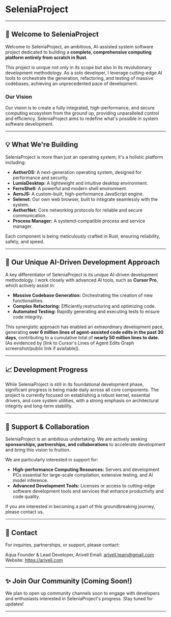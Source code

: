 # SeleniaProject

---

## 🚀 Welcome to SeleniaProject

Welcome to SeleniaProject, an ambitious, AI-assisted system software project dedicated to building a **complete, comprehensive computing platform entirely from scratch in Rust.**

This project is unique not only in its scope but also in its revolutionary development methodology. As a solo developer, I leverage cutting-edge AI tools to orchestrate the generation, refactoring, and testing of massive codebases, achieving an unprecedented pace of development.

### Our Vision

Our vision is to create a fully integrated, high-performance, and secure computing ecosystem from the ground up, providing unparalleled control and efficiency. SeleniaProject aims to redefine what's possible in system software development.

---

## 💡 What We're Building

SeleniaProject is more than just an operating system; it's a holistic platform including:

* **AetherOS:** A next-generation operating system, designed for performance and security.
* **LumiaDesktop:** A lightweight and intuitive desktop environment.
* **FerroShell:** A powerful and modern shell environment.
* **AeroJS:** A custom-built, high-performance JavaScript engine.
* **Selenet:** Our own web browser, built to integrate seamlessly with the system.
* **AetherNet:** Core networking protocols for reliable and secure communication.
* **Process Manager:** A systemd-compatible process and service manager.

Each component is being meticulously crafted in Rust, ensuring reliability, safety, and speed.

---

## 🤖 Our Unique AI-Driven Development Approach

A key differentiator of SeleniaProject is its unique AI-driven development methodology. I work closely with advanced AI tools, such as **Cursor Pro**, which actively assist in:

* **Massive Codebase Generation:** Orchestrating the creation of new functionalities.
* **Complex Refactoring:** Efficiently restructuring and optimizing code.
* **Automated Testing:** Rapidly generating and executing tests to ensure code integrity.

This synergistic approach has enabled an extraordinary development pace, generating **over 6 million lines of agent-assisted code edits in the past 30 days**, contributing to a cumulative total of **nearly 50 million lines to date.** (As evidenced by [link to Cursor's Lines of Agent Edits Graph screenshot/public link if available]).

---

## 📈 Development Progress

While SeleniaProject is still in its foundational development phase, significant progress is being made daily across all core components. The project is currently focused on establishing a robust kernel, essential drivers, and core system utilities, with a strong emphasis on architectural integrity and long-term stability.

---

## 🤝 Support & Collaboration

SeleniaProject is an ambitious undertaking. We are actively seeking **sponsorships, partnerships, and collaborations** to accelerate development and bring this vision to fruition.

We are particularly interested in support for:

* **High-performance Computing Resources:** Servers and development PCs essential for large-scale compilation, extensive testing, and AI model inference.
* **Advanced Development Tools:** Licenses or access to cutting-edge software development tools and services that enhance productivity and code quality.

If you are interested in becoming a part of this groundbreaking journey, please contact us.

---

## 📧 Contact

For inquiries, partnerships, or support, please contact:

Aqua
Founder & Lead Developer, Arivell
Email: arivell.team@gmail.com
Website: https://arivell.com

---

## ✨ Join Our Community (Coming Soon!)

We plan to open up community channels soon to engage with developers and enthusiasts interested in SeleniaProject's progress. Stay tuned for updates!

---
